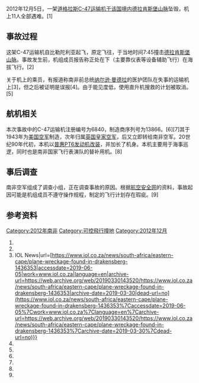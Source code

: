2012年12月5日，一架[道格拉斯C-47运输机于该国境内](https://zh.wikipedia.org/wiki/道格拉斯C-47 "wikilink")[德拉肯斯堡山脉](../Page/德拉肯斯堡山脉.md "wikilink")坠毁，机上11人全部遇难。\[1\]

## 事故过程

这架C-47运输机自比勒陀利亚起飞，原定飞往，于当地时间7:45撞击[德拉肯斯堡山脉](../Page/德拉肯斯堡山脉.md "wikilink")。事故发生前，机组成员报告称正处在下（主要靠仪表等设备辅助飞行）在海拔飞行。\[2\]

关于机上的乘员，有报道称南非前总统[纳尔逊·曼德拉](../Page/纳尔逊·曼德拉.md "wikilink")的医护团队在失事的运输机上\[3\]，但之后被证明是误报\[4\]。由于能见度低，使用直升机搜救的计划被取消。\[5\]

## 航机相关

本次事故中的C-47运输机注册编号为6840，制造商序列号为13866。\[6\]\[7\]其于1943年为[美国空军](../Page/美国空军.md "wikilink")制造，次年归属[英国皇家空军](https://zh.wikipedia.org/wiki/英国皇家空军 "wikilink")，后又立即转给南非空军。20世纪90年代初，本机以[普惠PT6发动机改装](https://zh.wikipedia.org/wiki/普惠PT6 "wikilink")，并加长了机身。本机主要用于海事巡逻，同时也是南非国家飞行表演队的替补用机。\[8\]

## 事后调查

南非空军组成了调查小组，正在调查事故的原因。根据[航空安全网](../Page/航空安全网.md "wikilink")的资料，事故起因可能是机组成员不遵守操作规程，制定的飞行计划存在瑕疵。\[9\]

## 参考资料

[Category:2012年南非](https://zh.wikipedia.org/wiki/Category:2012年南非 "wikilink") [Category:可控飛行撞地](https://zh.wikipedia.org/wiki/Category:可控飛行撞地 "wikilink") [Category:2012年12月](https://zh.wikipedia.org/wiki/Category:2012年12月 "wikilink")

1.
2.
3.   IOL News|url=[https://www.iol.co.za/news/south-africa/eastern-cape/plane-wreckage-found-in-drakensberg-1436353|accessdate=2019-06-05|work=www.iol.co.za|language=en|archive-url=https://web.archive.org/web/20190330143520/https://www.iol.co.za/news/south-africa/eastern-cape/plane-wreckage-found-in-drakensberg-1436353|archive-date=2019-03-30|dead-url=no](https://www.iol.co.za/news/south-africa/eastern-cape/plane-wreckage-found-in-drakensberg-1436353%7Caccessdate=2019-06-05%7Cwork=www.iol.co.za%7Clanguage=en%7Carchive-url=https://web.archive.org/web/20190330143520/https://www.iol.co.za/news/south-africa/eastern-cape/plane-wreckage-found-in-drakensberg-1436353%7Carchive-date=2019-03-30%7Cdead-url=no)}}
4.
5.
6.
7.
8.
9.